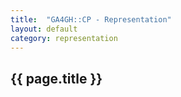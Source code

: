 ```yaml
---
title:  "GA4GH::CP - Representation"
layout: default
category: representation
---
```


## {{ page.title }}

